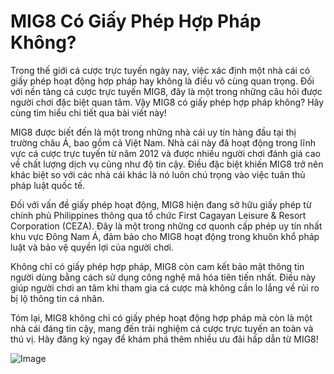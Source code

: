 # MIG8 Có Giấy Phép Hợp Pháp Không?

Trong thế giới cá cược trực tuyến ngày nay, việc xác định một nhà cái có giấy phép hoạt động hợp pháp hay không là điều vô cùng quan trọng. Đối với nền tảng cá cược trực tuyến MIG8, đây là một trong những câu hỏi được người chơi đặc biệt quan tâm. Vậy MIG8 có giấy phép hợp pháp không? Hãy cùng tìm hiểu chi tiết qua bài viết này!

MIG8 được biết đến là một trong những nhà cái uy tín hàng đầu tại thị trường châu Á, bao gồm cả Việt Nam. Nhà cái này đã hoạt động trong lĩnh vực cá cược trực tuyến từ năm 2012 và được nhiều người chơi đánh giá cao về chất lượng dịch vụ cũng như độ tin cậy. Điều đặc biệt khiến MIG8 trở nên khác biệt so với các nhà cái khác là nó luôn chú trọng vào việc tuân thủ pháp luật quốc tế.

Đối với vấn đề giấy phép hoạt động, MIG8 hiện đang sở hữu giấy phép từ chính phủ Philippines thông qua tổ chức First Cagayan Leisure & Resort Corporation (CEZA). Đây là một trong những cơ quonh cấp phép uy tín nhất khu vực Đông Nam Á, đảm bảo cho MIG8 hoạt động trong khuôn khổ pháp luật và bảo vệ quyền lợi của người chơi.

Không chỉ có giấy phép hợp pháp, MIG8 còn cam kết bảo mật thông tin người dùng bằng cách sử dụng công nghệ mã hóa tiên tiến nhất. Điều này giúp người chơi an tâm khi tham gia cá cược mà không cần lo lắng về rủi ro bị lộ thông tin cá nhân.

Tóm lại, MIG8 không chỉ có giấy phép hoạt động hợp pháp mà còn là một nhà cái đáng tin cậy, mang đến trải nghiệm cá cược trực tuyến an toàn và thú vị. Hãy đăng ký ngay để khám phá thêm nhiều ưu đãi hấp dẫn từ MIG8!

![Image](https://github.com/user-attachments/assets/bd51ea9f-0666-407b-a7a7-98ead6de688c)